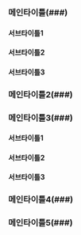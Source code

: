### 메인타이틀(###)
#### 서브타이틀1
#### 서브타이틀2
#### 서브타이틀3

### 메인타이틀2(###)
### 메인타이틀3(###)
#### 서브타이틀1
#### 서브타이틀2
#### 서브타이틀3
### 메인타이틀4(###)
### 메인타이틀5(###)